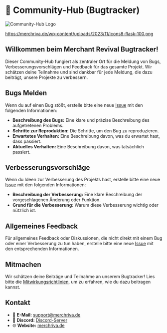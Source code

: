 # 🐞 Community-Hub (Bugtracker)

![Community-Hub Logo](https://merchriva.de/wp-content/uploads/2023/11/icons8-flask-100.png)

https://merchriva.de/wp-content/uploads/2023/11/icons8-flask-100.png

## Willkommen beim Merchant Revival Bugtracker!

Dieser Community-Hub fungiert als zentraler Ort für die Meldung von Bugs, Verbesserungsvorschlägen und Feedback für das gesamte Projekt. Wir schätzen deine Teilnahme und sind dankbar für jede Meldung, die dazu beiträgt, unsere Projekte zu verbessern.

## Bugs Melden

Wenn du auf einen Bug stößt, erstelle bitte eine neue [Issue](https://github.com/Merchant-Revival/Community-Hub/issues) mit den folgenden Informationen:

- **Beschreibung des Bugs:** Eine klare und präzise Beschreibung des aufgetretenen Problems.
- **Schritte zur Reproduktion:** Die Schritte, um den Bug zu reproduzieren.
- **Erwartetes Verhalten:** Eine Beschreibung davon, was du erwartet hast, dass passiert.
- **Aktuelles Verhalten:** Eine Beschreibung davon, was tatsächlich passiert.

## Verbesserungsvorschläge

Wenn du Ideen zur Verbesserung des Projekts hast, erstelle bitte eine neue [Issue](https://github.com/Merchant-Revival/Community-Hub/issues) mit den folgenden Informationen:

- **Beschreibung der Verbesserung:** Eine klare Beschreibung der vorgeschlagenen Änderung oder Funktion.
- **Grund für die Verbesserung:** Warum diese Verbesserung wichtig oder nützlich ist.

## Allgemeines Feedback

Für allgemeines Feedback oder Diskussionen, die nicht direkt mit einem Bug oder einer Verbesserung zu tun haben, erstelle bitte eine neue [Issue](https://github.com/Merchant-Revival/Community-Hub/issues) mit den entsprechenden Informationen.

## Mitmachen

Wir schätzen deine Beiträge und Teilnahme an unserem Bugtracker! Lies bitte die [Mitwirkungsrichtlinien](CONTRIBUTING.md), um zu erfahren, wie du dazu beitragen kannst.

## Kontakt

- 📧 **E-Mail:** support@merchriva.de
- 💬 **Discord:** [Discord-Server](https://discord.gg/Vf4RvXzGqC)
- 🌐 **Website:** [merchriva.de](https://merchriva.de/)
